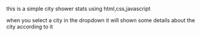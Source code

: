 this is a simple city shower stats using html,css,javascript

when you select a city in the dropdown it will shown some details about the city  according to it 
